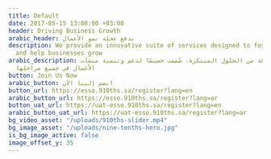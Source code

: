 ```yaml
---
title: Default
date: 2017-05-15 13:08:00 +03:00
header: Driving Business Growth
arabic_header: ندفع عجلة نمو الأعمال
description: We provide an innovative suite of services designed to foster startups
  and help businesses grow
arabic_description: نُوفّر باقة من الحلول المبتكرة، صُممت خصيصًا لدعم وتنمية منشآت
  الأعمال في جميع مراحلها
button: Join Us Now
arabic_button: انضم إلينا الآن
button_url: https://esso.910ths.sa/register?lang=en
arabic_button_url: https://esso.910ths.sa/register?lang=ar
button_uat_url: https://uat-esso.910ths.sa/register?lang=en
arabic_button_uat_url: https://uat-esso.910ths.sa/register?lang=ar
bg_video_asset: "/uploads/910ths-slider.mp4"
bg_image_asset: "/uploads/nine-tenths-hero.jpg"
is_bg_image_active: false
image_offset_y: 35
---
```


